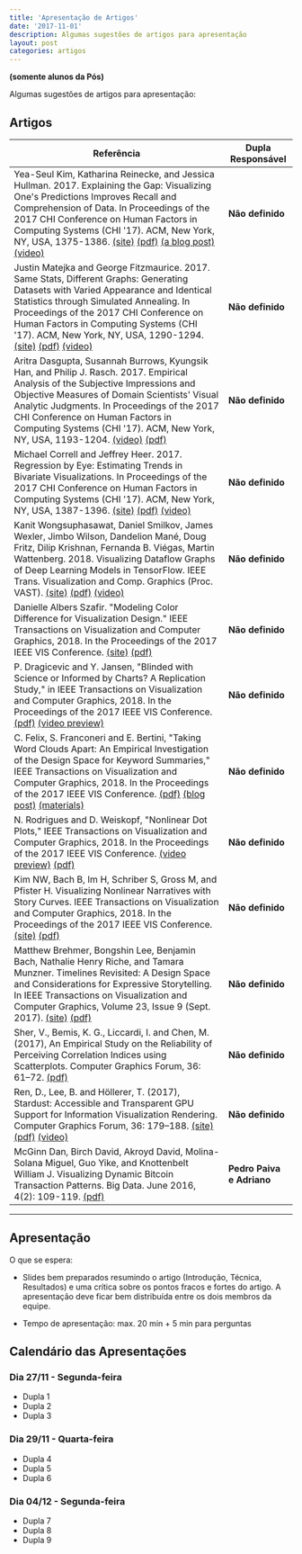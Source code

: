 ```yaml
---
title: 'Apresentação de Artigos'
date: '2017-11-01'
description: Algumas sugestões de artigos para apresentação
layout: post
categories: artigos
---
```


**(somente alunos da Pós)**

Algumas sugestões de artigos para apresentação:

## Artigos

<table width="100%">
  <thead>
    <tr>
      <th>Referência</th>
      <th>Dupla Responsável</th>
    </tr>
  </thead>
  <tbody>
    <tr><td>Yea-Seul Kim, Katharina Reinecke, and Jessica Hullman. 2017. Explaining the Gap: Visualizing One's Predictions Improves Recall and Comprehension of Data. In Proceedings of the 2017 CHI Conference on Human Factors in Computing Systems (CHI '17). ACM, New York, NY, USA, 1375-1386. <a href="https://idl.cs.washington.edu/papers/explaining-the-gap/">(site)</a> <a href="https://idl.cs.washington.edu/files/2017-ExplainingTheGap-CHI.pdf">(pdf)</a> <a href="https://medium.com/hci-design-at-uw/explaining-the-gap-visualizing-ones-predictions-improves-recall-and-comprehension-of-data-ec848d5861d9">(a blog post)</a> <a href="https://www.youtube.com/watch?v=m-Iyi-fFX0k">(video)</a><br></td>
      <td><b>Não definido</b></td>
    </tr>
    <tr>
      <td>Justin Matejka and George Fitzmaurice. 2017. Same Stats, Different Graphs: Generating Datasets with Varied Appearance and Identical Statistics through Simulated Annealing. In Proceedings of the 2017 CHI Conference on Human Factors in Computing Systems (CHI '17). ACM, New York, NY, USA, 1290-1294. <a href="https://www.autodeskresearch.com/publications/samestats"> (site)</a> <a href="https://www.autodeskresearch.com/sites/default/files/SameStats-DifferentGraphs.pdf"> (pdf)</a> <a href="https://www.youtube.com/watch?v=DbJyPELmhJc"> (video)</a></td>
      <td><b>Não definido</b></td>
    </tr>
    <tr>
      <td>Aritra Dasgupta, Susannah Burrows, Kyungsik Han, and Philip J. Rasch. 2017. Empirical Analysis of the Subjective Impressions and Objective Measures of Domain Scientists' Visual Analytic Judgments. In Proceedings of the 2017 CHI Conference on Human Factors in Computing Systems (CHI '17). ACM, New York, NY, USA, 1193-1204. <a href="https://www.youtube.com/watch?v=pyZqxCL6xs4">(video)</a> <a href="https://dl.acm.org/citation.cfm?id=3025882">(pdf)</a></td>
      <td><b>Não definido</b></td>
    </tr>
    <tr>
      <td>Michael Correll and Jeffrey Heer. 2017. Regression by Eye: Estimating Trends in Bivariate Visualizations. In Proceedings of the 2017 CHI Conference on Human Factors in Computing Systems (CHI '17). ACM, New York, NY, USA, 1387-1396. <a href="https://idl.cs.washington.edu/papers/regression-by-eye/">(site)</a> <a href="https://idl.cs.washington.edu/files/2017-RegressionByEye-CHI.pdf">(pdf)</a> <a href="https://www.youtube.com/watch?v=sPpNJooSciU">(video)</a></td>
      <td><b>Não definido</b></td>
    </tr>
    <tr>
      <td>Kanit Wongsuphasawat, Daniel Smilkov, James Wexler, Jimbo Wilson, Dandelion Mané, Doug Fritz, Dilip Krishnan, Fernanda B. Viégas, Martin Wattenberg. 2018. Visualizing Dataflow Graphs of Deep Learning Models in TensorFlow. IEEE Trans. Visualization and Comp. Graphics (Proc. VAST). <a href="http://idl.cs.washington.edu/papers/tfgraph/">(site)</a> <a href="http://idl.cs.washington.edu/files/2018-TensorFlowGraph-VAST.pdf">(pdf)</a> <a href="https://vimeo.com/232930758">(video)</a></td>
      <td><b>Não definido</b></td>
    </tr>
    <tr>
      <td>Danielle Albers Szafir. "Modeling Color Difference for Visualization Design." IEEE Transactions on Visualization and Computer Graphics, 2018. In the Proceedings of the 2017 IEEE VIS Conference. <a href="http://cmci.colorado.edu/visualab/VisColors/">(site)</a>  <a href="http://danielleszafir.com/colordiff_vis2017.pdf">(pdf)</a></td>
      <td><b>Não definido</b></td>
    </tr>
    <tr>
      <td>P. Dragicevic and Y. Jansen, "Blinded with Science or Informed by Charts? A Replication Study," in IEEE Transactions on Visualization and Computer Graphics, 2018. In the Proceedings of the 2017 IEEE VIS Conference. <a href="http://hal.upmc.fr/hal-01580259/file/Dragicevic_Jansen_2017.pdf">(pdf)</a> <a href="https://vimeo.com/230841144">(video preview)</a></td>
      <td><b>Não definido</b></td>
    </tr>
    <tr>
      <td>C. Felix, S. Franconeri and E. Bertini, "Taking Word Clouds Apart: An Empirical Investigation of the Design Space for Keyword Summaries," IEEE Transactions on Visualization and Computer Graphics, 2018. In the Proceedings of the 2017 IEEE VIS Conference. <a href="http://enrico.bertini.io/s/infovis17-word-clouds-apart.pdf">(pdf)</a> <a href="https://medium.com/@FILWD/taking-word-clouds-apart-alternative-designs-for-word-clouds-and-some-research-based-guidelines-df91129aa806">(blog post)</a> <a href="https://github.com/nyuvis/word-cloud">(materials)</a></td>
      <td><b>Não definido</b></td>
    </tr>
    <tr>
      <td>N. Rodrigues and D. Weiskopf, "Nonlinear Dot Plots," IEEE Transactions on Visualization and Computer Graphics, 2018. In the Proceedings of the 2017 IEEE VIS Conference. <a href="https://vimeo.com/230840580">(video preview)</a> <a href="http://ieeexplore.ieee.org/document/8017644/">(pdf)</a></td>
      <td><b>Não definido</b></td>
    </tr>
    <tr>
      <td>Kim NW, Bach B, Im H, Schriber S, Gross M, and Pfister H. Visualizing Nonlinear Narratives with Story Curves. IEEE Transactions on Visualization and Computer Graphics, 2018. In the Proceedings of the 2017 IEEE VIS Conference.<a href="http://storycurve.namwkim.org/">(site)</a> <a href="http://storycurve.namwkim.org/file/paper.pdf">(pdf)</a></td>
      <td><b>Não definido</b></td>
    </tr>
    <tr>
      <td> Matthew Brehmer, Bongshin Lee, Benjamin Bach, Nathalie Henry Riche, and Tamara Munzner. Timelines Revisited: A Design Space and Considerations for Expressive Storytelling. In IEEE Transactions on Visualization and Computer Graphics, Volume 23, Issue 9 (Sept. 2017). <a href="https://timelinesrevisited.github.io/">(site)</a>  <a href="https://timelinesrevisited.github.io/preprint.pdf">(pdf)</a></td>
      <td><b>Não definido</b></td>
    </tr>
    <tr>
      <td>Sher, V., Bemis, K. G., Liccardi, I. and Chen, M. (2017), An Empirical Study on the Reliability of Perceiving Correlation Indices using Scatterplots. Computer Graphics Forum, 36: 61–72. <a href="http://people.csail.mit.edu/ilaria/papers/EuroVis2017.pdf">(pdf)</a></td>
      <td><b>Não definido</b></td>
    </tr>
	    <tr>
	      <td>Ren, D., Lee, B. and Höllerer, T. (2017), Stardust: Accessible and Transparent GPU Support for Information Visualization Rendering. Computer Graphics Forum, 36: 179–188. <a href="https://stardustjs.github.io/">(site)</a> <a href="https://stardustjs.github.io/publications/eurovis2017-stardust.pdf">(pdf)</a> <a href="https://vimeo.com/218365921">(video)</a></td>
	      <td><b>Não definido</b></td>
	    </tr>
	    <tr>
	      <td>McGinn Dan, Birch David, Akroyd David, Molina-Solana Miguel, Guo Yike, and Knottenbelt William J. Visualizing Dynamic Bitcoin Transaction Patterns. Big Data. June 2016, 4(2): 109-119. <a href="http://online.liebertpub.com/doi/pdfplus/10.1089/big.2015.0056">(pdf)</a></td>
	      <td><b>Pedro Paiva e Adriano</b></td>
	    </tr>
    </tbody>
</table>

---

## Apresentação

O que se espera:

* Slides bem preparados resumindo o artigo (Introdução, Técnica, Resultados) e uma crítica sobre os pontos fracos e fortes do artigo. A apresentação deve ficar bem distribuída entre os dois membros da equipe.

* Tempo de apresentação: max. 20 min + 5 min para perguntas

## Calendário das Apresentações


### Dia 27/11 - Segunda-feira

* Dupla 1
* Dupla 2
* Dupla 3

### Dia 29/11 - Quarta-feira

* Dupla 4
* Dupla 5
* Dupla 6

### Dia 04/12 - Segunda-feira

* Dupla 7
* Dupla 8
* Dupla 9